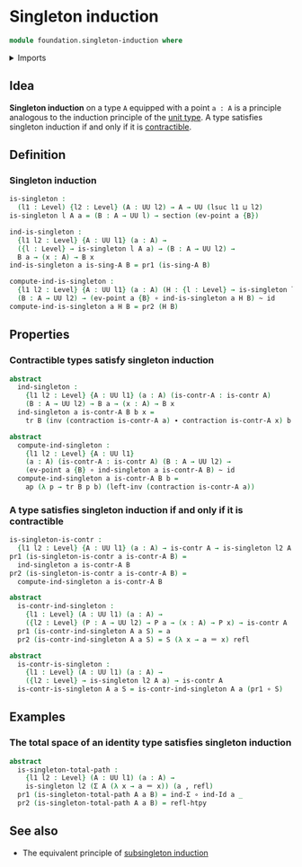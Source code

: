 # Singleton induction

```agda
module foundation.singleton-induction where
```

<details><summary>Imports</summary>

```agda
open import foundation.action-on-identifications-functions
open import foundation.dependent-pair-types
open import foundation.universe-levels

open import foundation-core.contractible-types
open import foundation-core.function-types
open import foundation-core.homotopies
open import foundation-core.identity-types
open import foundation-core.propositions
open import foundation-core.sections
open import foundation-core.transport-along-identifications
```

</details>

## Idea

**Singleton induction** on a type `A` equipped with a point `a : A` is a
principle analogous to the induction principle of the
[unit type](foundation.unit-type.md). A type satisfies singleton induction if
and only if it is [contractible](foundation-core.contractible-types.md).

## Definition

### Singleton induction

```agda
is-singleton :
  (l1 : Level) {l2 : Level} (A : UU l2) → A → UU (lsuc l1 ⊔ l2)
is-singleton l A a = (B : A → UU l) → section (ev-point a {B})

ind-is-singleton :
  {l1 l2 : Level} {A : UU l1} (a : A) →
  ({l : Level} → is-singleton l A a) → (B : A → UU l2) →
  B a → (x : A) → B x
ind-is-singleton a is-sing-A B = pr1 (is-sing-A B)

compute-ind-is-singleton :
  {l1 l2 : Level} {A : UU l1} (a : A) (H : {l : Level} → is-singleton l A a) →
  (B : A → UU l2) → (ev-point a {B} ∘ ind-is-singleton a H B) ~ id
compute-ind-is-singleton a H B = pr2 (H B)
```

## Properties

### Contractible types satisfy singleton induction

```agda
abstract
  ind-singleton :
    {l1 l2 : Level} {A : UU l1} (a : A) (is-contr-A : is-contr A)
    (B : A → UU l2) → B a → (x : A) → B x
  ind-singleton a is-contr-A B b x =
    tr B (inv (contraction is-contr-A a) ∙ contraction is-contr-A x) b

abstract
  compute-ind-singleton :
    {l1 l2 : Level} {A : UU l1}
    (a : A) (is-contr-A : is-contr A) (B : A → UU l2) →
    (ev-point a {B} ∘ ind-singleton a is-contr-A B) ~ id
  compute-ind-singleton a is-contr-A B b =
    ap (λ p → tr B p b) (left-inv (contraction is-contr-A a))
```

### A type satisfies singleton induction if and only if it is contractible

```agda
is-singleton-is-contr :
  {l1 l2 : Level} {A : UU l1} (a : A) → is-contr A → is-singleton l2 A a
pr1 (is-singleton-is-contr a is-contr-A B) =
  ind-singleton a is-contr-A B
pr2 (is-singleton-is-contr a is-contr-A B) =
  compute-ind-singleton a is-contr-A B

abstract
  is-contr-ind-singleton :
    {l1 : Level} (A : UU l1) (a : A) →
    ({l2 : Level} (P : A → UU l2) → P a → (x : A) → P x) → is-contr A
  pr1 (is-contr-ind-singleton A a S) = a
  pr2 (is-contr-ind-singleton A a S) = S (λ x → a ＝ x) refl

abstract
  is-contr-is-singleton :
    {l1 : Level} (A : UU l1) (a : A) →
    ({l2 : Level} → is-singleton l2 A a) → is-contr A
  is-contr-is-singleton A a S = is-contr-ind-singleton A a (pr1 ∘ S)
```

## Examples

### The total space of an identity type satisfies singleton induction

```agda
abstract
  is-singleton-total-path :
    {l1 l2 : Level} (A : UU l1) (a : A) →
    is-singleton l2 (Σ A (λ x → a ＝ x)) (a , refl)
  pr1 (is-singleton-total-path A a B) = ind-Σ ∘ ind-Id a _
  pr2 (is-singleton-total-path A a B) = refl-htpy
```

## See also

- The equivalent principle of
  [subsingleton induction](foundation.subsingleton-induction.md)
